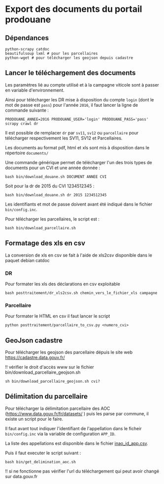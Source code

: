 # Export des documents du portail prodouane

## Dépendances

    python-scrapy catdoc
    beautifulsoup lxml # pour les parcellaires
    python-wget # pour télécharger les geojson depuis cadastre

## Lancer le téléchargement des documents

Les paramètres lié au compte utilisé et à la campagne viticole sont à passer en variable d'environnement.

Ainsi pour télécharger les DR mise à disposition du compte `login` (dont le mot de passe est `pass`) pour l'année `2016`, il faut lancer la ligne de commande suivante :

    PRODOUANE_ANNEE=2016 PRODOUANE_USER='login' PRODOUANE_PASS='pass' scrapy crawl dr

Il est possible de remplacer `dr` par `sv11`, `sv12` ou `parcellaire` pour télécharger respectivement les SV11, SV12 et Parcellaires.

Les documents au format pdf, html et xls sont mis à disposition dans le répertoire `documents/`

Une commande générique permet de télécharger l'un des trois types de documents pour un CVI et une année donnée :

    bash bin/download_douane.sh DOCUMENT ANNÉE CVI

Soit pour la dr de 2015 du CVI 1234512345 :

    bash bin/download_douane.sh dr 2015 1234512345

Les identifiants et mot de passe doivent avant été indiqué dans le fichier `bin/config.inc`.

Pour télécharger les parcellaires, le script est :

    bash bin/download_parcellaire.sh

## Formatage des xls en csv

La conversion de xls en csv se fait à l'aide de xls2csv disponible dans le paquet debian catdoc

### DR

Pour formater les xls des déclarations en csv exploitable

    bash posttraitement/dr_xls2csv.sh chemin_vers_le_fichier_xls campagne

### Parcellaire

Pour formater le HTML en csv il faut lancer le script

    python posttraitement/parcellaire_to_csv.py <numero_cvi>

## GeoJson cadastre

Pour télécharger les geojson des parcellaire dépuis le site web https://cadastre.data.gouv.fr/

!! vérifier le droit d'accès www sur le fichier bin/download_parcellaire_geojson.sh

	sh bin/download_parcellaire_geojson.sh cvi?

## Délimitation du parcellaire

Pour télécharger la délimitation parcellaire des AOC (https://www.data.gouv.fr/fr/datasets/ ) puis les parse par commune, il existe un script pour le faire.

Il faut avant tout indiquer l'identifiant de l'appellation dans le ficheir `bin/config.inc` via la variable de configuration `APP_ID`.

La liste des appellations est disponible dans le fichier [inao_id_app.csv](inao_id_app.csv).

Puis il faut executer le script suivant :
	
	bash bin/get_delimination_aoc.sh

!! si ne fonctionne pas vérifier l'url du téléchargement qui peut avoir changé sur data.gouv.fr

